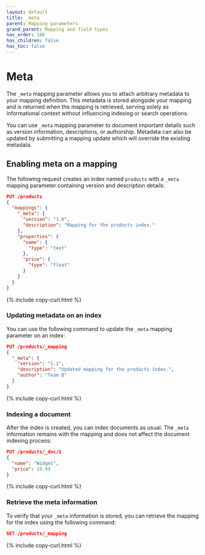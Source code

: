 ```yaml
---
layout: default
title: _meta
parent: Mapping parameters
grand_parent: Mapping and field types
nav_order: 100
has_children: false
has_toc: false
---
```


# Meta

The `_meta` mapping parameter allows you to attach arbitrary metadata to your mapping definition. This metadata is stored alongside your mapping and is returned when the mapping is retrieved, serving solely as informational context without influencing indexing or search operations.

You can use `_meta` mapping parameter to document important details such as version information, descriptions, or authorship. Metadata can also be updated by submitting a mapping update which will override the existing metadata.


## Enabling meta on a mapping

The following request creates an index named `products` with a `_meta` mapping parameter containing version and description details:

```json
PUT /products
{
  "mappings": {
    "_meta": {
      "version": "1.0",
      "description": "Mapping for the products index."
    },
    "properties": {
      "name": {
        "type": "text"
      },
      "price": {
        "type": "float"
      }
    }
  }
}
```
{% include copy-curl.html %}

### Updating metadata on an index

You can use the following command to update the `_meta` mapping parameter on an index:

```json
PUT /products/_mapping
{
  "_meta": {
    "version": "1.1",
    "description": "Updated mapping for the products index.",
    "author": "Team B"
  }
}
```
{% include copy-curl.html %}

### Indexing a document

After the index is created, you can index documents as usual. The `_meta` information remains with the mapping and does not affect the document indexing process:

```json
PUT /products/_doc/1
{
  "name": "Widget",
  "price": 19.99
}
```
{% include copy-curl.html %}

### Retrieve the meta information

To verify that your `_meta` information is stored, you can retrieve the mapping for the index using the following command:

```json
GET /products/_mapping
```
{% include copy-curl.html %}
